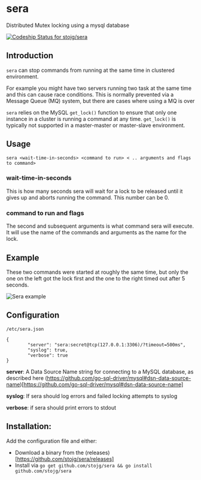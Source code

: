 # sera

Distributed Mutex locking using a mysql database

[ ![Codeship Status for stojg/sera](https://codeship.com/projects/2ca45680-a6bf-0132-a0ee-26ba4349b0dd/status?branch=master)](https://codeship.com/projects/67085)

## Introduction

`sera` can stop commands from running at the same time in clustered environment.
  
For example you might have two servers running two task at the same time and this can cause
race conditions. This is normally prevented via a Message Queue (MQ) system, but there are
cases where using a MQ is over

`sera` relies on the MySQL `get_lock()` function to ensure that only one instance in a cluster
is running a command at any time. `get_lock()` is typically not supported in a master-master or 
master-slave environment.

## Usage

	sera <wait-time-in-seconds> <command to run> < .. arguments and flags to command>


### wait-time-in-seconds

This is how many seconds sera will wait for a lock to be released until it gives up and aborts
running the command. This number can be 0. 

### command to run and flags

The second and subsequent arguments is what command sera will execute. It will use the name of 
the commands and arguments as the name for the lock.
 
## Example

These two commands were started at roughly the same time, but only the one on the left got the lock
first and the one to the right timed out after 5 seconds.

![Sera example](https://raw.githubusercontent.com/stojg/sera/master/usage.png)


## Configuration

`/etc/sera.json`

	{
            "server": "sera:secret@tcp(127.0.0.1:3306)/?timeout=500ms",
            "syslog": true,
            "verbose": true
    }
    
**server**:  A Data Source Name string for connecting to a MySQL database, as described 
here (https://github.com/go-sql-driver/mysql#dsn-data-source-name)[https://github.com/go-sql-driver/mysql#dsn-data-source-name]

**syslog**: If sera should log errors and failed locking attempts to syslog

**verbose**: if sera should print errors to stdout


## Installation:

Add the configuration file and either:

 - Download a binary from the (releases)[https://github.com/stojg/sera/releases]
 - Install via `go get github.com/stojg/sera && go install github.com/stojg/sera`
